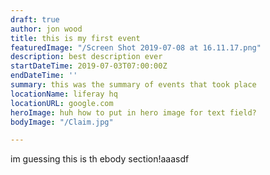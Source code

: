 ```yaml
---
draft: true
author: jon wood
title: this is my first event
featuredImage: "/Screen Shot 2019-07-08 at 16.11.17.png"
description: best description ever
startDateTime: 2019-07-03T07:00:00Z
endDateTime: ''
summary: this was the summary of events that took place
locationName: liferay hq
locationURL: google.com
heroImage: huh how to put in hero image for text field?
bodyImage: "/Claim.jpg"

---
```

im guessing this is th ebody section!aaasdf